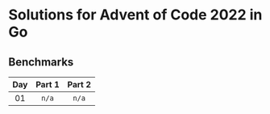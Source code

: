 # Solutions for Advent of Code 2022 in Go

## Benchmarks

| Day | Part 1 | Part 2 |
|:---:|:------:|:------:|
| 01  | `n/a`  | `n/a`  |
